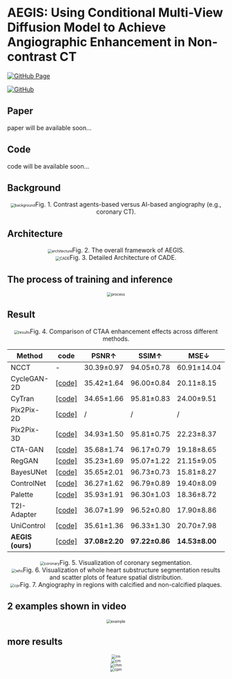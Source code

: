 # AEGIS: Using Conditional Multi-View Diffusion Model to Achieve Angiographic Enhancement in Non-contrast CT
[![GitHub Page](https://img.shields.io/badge/GitHub-Page-159957.svg)](https://github.com/jiahaoxia-list/AEGIS) 

[//]: # ([![arXiv]&#40;https://img.shields.io/badge/arXiv-b31b1b.svg&#41;]&#40;https://arxiv.org/abs/xx&#41;)
[![GitHub](https://img.shields.io/github/stars/jiahaoxia-list/AEGIS)](https://github.com/jiahaoxia-list/AEGIS)
## Paper
paper will be available soon...
## Code
code will be available soon...
## Background
<div align="center"><img src="github/figure/background.png" alt="background" style="zoom:60%;" />Fig. 1. Contrast agents-based versus AI-based angiography (e.g., coronary CT). </div>

## Architecture
<div align="center"><img src="github/figure/architecture.png" alt="architecture" style="zoom:60%;" />Fig. 2.  The overall framework of AEGIS. </div>

<div align="center"><img src="github/figure/CADE.png" alt="CADE" style="zoom:60%;" />Fig. 3. Detailed Architecture of CADE.</div>

## The process of training and inference
<div align="center"><img src="github/figure/process.gif" alt="process" style="zoom:60%;" /></div>

## Result
<div align="center"><img src="github/figure/Results.png" alt="results" style="zoom:60%;" />Fig. 4. Comparison of CTAA enhancement effects across different methods.</div>

| Method           | code   | PSNR↑          | SSIM↑          | MSE↓           | CADIR↑         | HSDIR↑        | FID↓            |
|------------------|-----------|----------------|----------------|----------------|----------------|---------------|-----------------|
| NCCT             | - | 30.39±0.97     | 94.05±0.78     | 60.91±14.04    | -              | -             | 80.95±30.14     |
| CycleGAN-2D      |<a href="https://github.com/junyanz/pytorch-CycleGAN-and-pix2pix">[code]</a>| 35.42±1.64     | 96.00±0.84     | 20.11±8.15     | 6.38±5.78      | 4.20±1.34     | 18.11±10.47     |
| CyTran           |<a href="https://github.com/Gid-Git/cyclic-transformer">[code]</a>| 34.65±1.66     | 95.81±0.83     | 24.00±9.51     | 0.36±0.37      | 1.81±0.92     | 55.70±23.94     |
| Pix2Pix-2D       |<a href="https://github.com/junyanz/pytorch-CycleGAN-and-pix2pix">[code]</a>| /              | /              | /              | /              | /             | 55.87±23.80     |
| Pix2Pix-3D       |<a href="https://github.com/neoamos/3d-pix2pix-CycleGAN">[code]</a> | 34.93±1.50     | 95.81±0.75     | 22.23±8.37     | 3.30±3.59      | 3.73±1.19     | 31.88±17.49     |
| CTA-GAN          |<a href="https://github.com/yml-bit/CTA-GAN">[code]</a>| 35.68±1.74     | 96.17±0.79     | 19.18±8.65     | 7.06±6.42      | 5.09±1.63     | 17.82±10.72     |
| RegGAN           |<a href="https://github.com/deepdaiv-medical/RegGAN-EfficientUnet?tab=readme-ov-file">[code]</a>| 35.23±1.69     | 95.07±1.22     | 21.15±9.05     | 3.32±3.77      | 4.13±1.48     | 30.79±18.08     |
| BayesUNet        |<a href="https://github.com/sandeshkatakam/3D-BayesU-Net-Model/tree/main">[code]</a>| 35.65±2.01     | 96.73±0.73     | 15.81±8.27     | 5.13±4.94      | 4.64±1.51     | 25.84±17.86     |
| ControlNet       |<a href="https://github.com/lllyasviel/ControlNet">[code]</a>| 36.27±1.62     | 96.79±0.89     | 19.40±8.09     | 7.70±4.38      | 5.51±1.82     | 17.49±13.08     |
| Palette          |<a href="https://github.com/Janspiry/Palette-Image-to-Image-Diffusion-Models">[code]</a>| 35.93±1.91     | 96.30±1.03     | 18.36±8.72     | 5.41±5.67      | 5.07±1.69     | 23.95±13.54     |
| T2I-Adapter      |<a href="https://github.com/TencentARC/T2I-Adapter">[code]</a>| 36.07±1.99     | 96.52±0.80     | 17.90±8.86     | 2.18±2.06      | 3.79±1.45     | 33.11±22.13     |
| UniControl       |<a href="https://github.com/salesforce/UniControl">[code]</a>| 35.61±1.36     | 96.33±1.30     | 20.70±7.98     | 3.56±3.89      | 5.48±1.83     | 33.61±21.77     |
| **AEGIS (ours)** |<a href="https://github.com/jiahaoxia-list/AEGIS">[code]</a>| **37.08±2.20** | **97.22±0.86** | **14.53±8.00** | **10.49±9.85** | **5.57±1.88** | **16.68±11.46** |


<div align="center"><img src="github/figure/segment_coronray.png" alt="coronary" style="zoom:60%;" />Fig. 5. Visualization of coronary segmentation.</div>

<div align="center"><img src="github/figure/segment_whs.png" alt="whs" style="zoom:60%;" />Fig. 6. Visualization of whole heart substructure segmentation results and scatter plots of feature spatial distribution. </div>

<div align="center"><img src="github/figure/cpr.png" alt="cpr" style="zoom:60%;" />Fig. 7. Angiography in regions with calcified and non-calcified plaques.</div>

## 2 examples shown in video
<div align="center"><img src="github/figure/examples.gif" alt="example" style="zoom:60%;" /></div>

## more results
<div align="center"><img src="github/figure/Results-more.png" alt="rm" style="zoom:60%;" /></div>
<div align="center"><img src="github/figure/coronary-more.png" alt="cm" style="zoom:60%;" /></div>
<div align="center"><img src="github/figure/chamber-more.png" alt="chm" style="zoom:60%;" /></div>
<div align="center"><img src="github/figure/cpr-more.png" alt="cpm" style="zoom:60%;" /></div>

